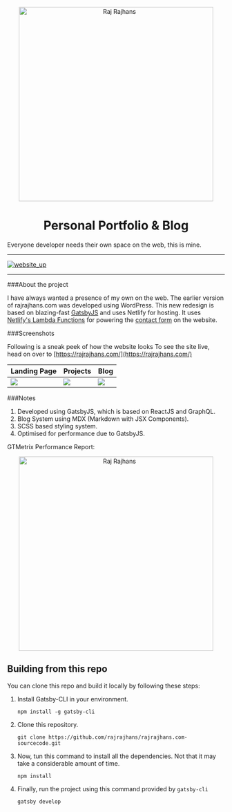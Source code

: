 <p align="center">
  <a href="https://rajrajhans.com">
    <img alt="Raj Rajhans" src="http://assets.rajrajhans.com/logo-og.png" width="450"/>
  </a>
</p>
<h1 align="center">
  Personal Portfolio & Blog
</h1>

Everyone developer needs their own space on the web, this is mine.

---
[![website_up](https://img.shields.io/badge/Website-Up-<COLOR>.svg?style=flat)](https://rajrajhans.com/)

---

###About the project

I have always wanted a presence of my own on the web. The earlier version of rajrajhans.com was developed using WordPress. This new redesign is based on blazing-fast [GatsbyJS](https://www.gatsbyjs.org/) and uses Netlify for hosting. It uses [Netlify's Lambda Functions](https://www.netlify.com/products/functions/) for powering the [contact form](https://rajrajhans.com/contact) on the website.

###Screenshots

Following is a sneak peek of how the website looks To see the site live, head on over to [https://rajrajhans.com/](https://rajrajhans.com/)

| Landing Page                              | Projects                             | Blog                            |
| ------------------------------------ | ------------------------------------ | ------------------------------------ |
| ![](https://assets.rajrajhans.com/ss_home1.png) | ![](https://assets.rajrajhans.com/ss_projects.png) | ![](https://assets.rajrajhans.com/ss_blog1.png) |


###Notes

1. Developed using GatsbyJS, which is based on ReactJS and GraphQL.
2. Blog System using MDX (Markdown with JSX Components).
3. SCSS based styling system.
4. Optimised for performance due to GatsbyJS.

GTMetrix Performance Report:
<p align="center">
<img alt="Raj Rajhans" src="http://assets.rajrajhans.com/rajrajhans_speedscore1.png" width="450"/> 
</p>


## Building from this repo

You can clone this repo and build it locally by following these steps:

1. Install Gatsby-CLI in your environment.

    ```console
    npm install -g gatsby-cli
    ```

2. Clone this repository.

    ```console
    git clone https://github.com/rajrajhans/rajrajhans.com-sourcecode.git
    ```

3. Now, tun this command to install all the dependencies. Not that it may take a considerable amount of time. 

    ```console
    npm install
    ```

4. Finally, run the project using this command provided by `gatsby-cli`
    
    ```console
    gatsby develop
    ```